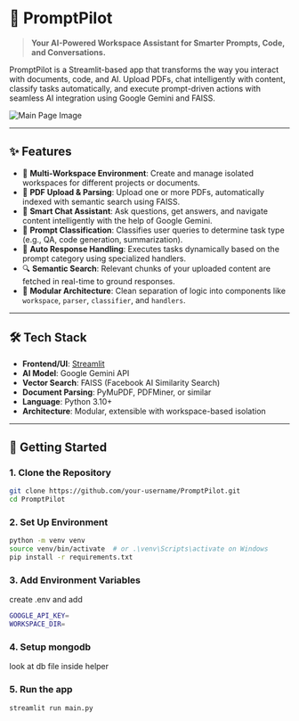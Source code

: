 # 🚀 PromptPilot

> **Your AI-Powered Workspace Assistant for Smarter Prompts, Code, and Conversations.**

PromptPilot is a Streamlit-based app that transforms the way you interact with documents, code, and AI. Upload PDFs, chat intelligently with content, classify tasks automatically, and execute prompt-driven actions with seamless AI integration using Google Gemini and FAISS.

![Main Page Image](./image.jpg)

---

## ✨ Features

- 📂 **Multi-Workspace Environment**: Create and manage isolated workspaces for different projects or documents.
- 📄 **PDF Upload & Parsing**: Upload one or more PDFs, automatically indexed with semantic search using FAISS.
- 💬 **Smart Chat Assistant**: Ask questions, get answers, and navigate content intelligently with the help of Google Gemini.
- 🧠 **Prompt Classification**: Classifies user queries to determine task type (e.g., QA, code generation, summarization).
- 🔄 **Auto Response Handling**: Executes tasks dynamically based on the prompt category using specialized handlers.
- 🔍 **Semantic Search**: Relevant chunks of your uploaded content are fetched in real-time to ground responses.
- 🧰 **Modular Architecture**: Clean separation of logic into components like `workspace`, `parser`, `classifier`, and `handlers`.

---

## 🛠️ Tech Stack

- **Frontend/UI**: [Streamlit](https://streamlit.io/)
- **AI Model**: Google Gemini API
- **Vector Search**: FAISS (Facebook AI Similarity Search)
- **Document Parsing**: PyMuPDF, PDFMiner, or similar
- **Language**: Python 3.10+
- **Architecture**: Modular, extensible with workspace-based isolation


---

## 🚀 Getting Started

### 1. Clone the Repository

```bash
git clone https://github.com/your-username/PromptPilot.git
cd PromptPilot
```
### 2. Set Up Environment
```bash
python -m venv venv
source venv/bin/activate  # or .\venv\Scripts\activate on Windows
pip install -r requirements.txt
```
### 3. Add Environment Variables 
create .env and add
```bash
GOOGLE_API_KEY=
WORKSPACE_DIR=
```
### 4. Setup mongodb 
look at db file inside helper

### 5. Run the app
```bash
streamlit run main.py
```







